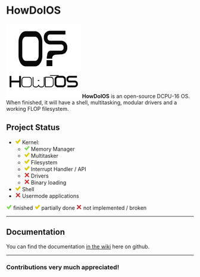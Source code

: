 HowDoIOS
=======
![HowDoIOS](img/howdoios-200x200.png "HowDoIOS logo")
**HowDoIOS** is an open-source DCPU-16 OS.
When finished, it will have a shell, multitasking, modular drivers and a working FLOP filesystem.

## Project Status
* ![partially][partially] Kernel:
  * ![done][done] Memory Manager
  * ![partially][partially] Multitasker
  * ![partially][partially] Filesystem
  * ![partially][partially] Interrupt Handler / API
  * ![broken][broken] Drivers
  * ![broken][broken] Binary loading
* ![partially][partially] Shell
* ![broken][broken] Usermode applications

![done][done] finished
![partially][partially] partially done
![broken][broken] not implemented / broken
***
## Documentation
You can find the documentation [in the wiki][wiki] here on github.
***
### Contributions very much appreciated!

[done]: img/green.png "done icon"
[partially]: img/yellow.png "partially icon"
[broken]: img/red.png "broken icon"
[wiki]: https://github.com/S0lll0s/HowDoIOS/wiki
